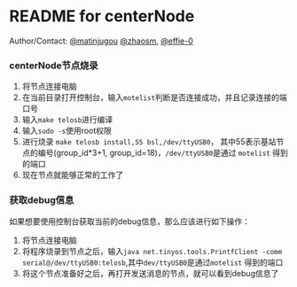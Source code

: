 README for centerNode
==
Author/Contact:
[@matinjugou]("https://github.com/matinjugou") [@zhaosm]("https://github.com/zhaosm"), [@effie-0]("https://github.com/effie-0")

### centerNode节点烧录
1. 将节点连接电脑
2. 在当前目录打开控制台，输入`motelist`判断是否连接成功，并且记录连接的端口号
3. 输入`make telosb`进行编译
4. 输入`sudo -s`使用root权限
5. 进行烧录
`make telosb install,55 bsl,/dev/ttyUSB0`，
其中55表示基站节点的编号(group_id*3+1, group_id=18)，`/dev/ttyUSB0`是通过 `motelist` 得到的端口
6. 现在节点就能够正常的工作了

### 获取debug信息
如果想要使用控制台获取当前的debug信息，那么应该进行如下操作：
1. 将节点连接电脑
2. 将程序烧录到节点之后，输入`java net.tinyos.tools.PrintfClient -comm serial@/dev/ttyUSB0:telosb`,其中`dev/ttyUSB0`是通过`motelist` 得到的端口
3. 将这个节点准备好之后，再打开发送消息的节点，就可以看到debug信息了
